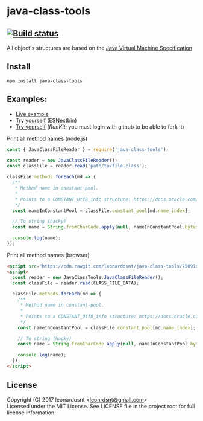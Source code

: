 # java-class-tools

[![Build status](https://ci.appveyor.com/api/projects/status/dwfu9sq51uhofyyv?svg=true)](https://ci.appveyor.com/project/leonardosnt/java-class-tools)
---
All object's structures are based on the [Java Virtual Machine Specification](https://docs.oracle.com/javase/specs/jvms/se8/html/jvms-4.html)

## Install
```
npm install java-class-tools
```

## Examples:
- [Live example](https://rawgit.com/leonardosnt/java-class-tools/master/examples/browser.html)  
- [Try yourself](https://esnextb.in/?gist=3ad904c5497aad3d27c333c897374d54&execute=true) (ESNextbin)  
- [Try yourself](https://runkit.com/leonardosnt/java-class-tools-example)  (_RunKit:_ you must login with github to be able to fork it)

Print all method names (node.js)
```javascript
const { JavaClassFileReader } = require('java-class-tools');

const reader = new JavaClassFileReader();
const classFile = reader.read('path/to/file.class');

classFile.methods.forEach(md => {
  /**
   * Method name in constant-pool.
   * 
   * Points to a CONSTANT_Utf8_info structure: https://docs.oracle.com/javase/specs/jvms/se8/html/jvms-4.html#jvms-4.4.7
   */
  const nameInConstantPool = classFile.constant_pool[md.name_index];

  // To string (hacky)
  const name = String.fromCharCode.apply(null, nameInConstantPool.bytes);

  console.log(name);
});
```

Print all method names (browser)
```html
<script src="https://cdn.rawgit.com/leonardosnt/java-class-tools/75091de36bb02714c276c885ff4ec1bd818ee2ea/dist/java-class-tools.min.js"></script>
<script>
  const reader = new JavaClassTools.JavaClassFileReader();
  const classFile = reader.read(CLASS_FILE_DATA);

  classFile.methods.forEach(md => {
    /**
     * Method name in constant-pool.
     * 
     * Points to a CONSTANT_Utf8_info structure: https://docs.oracle.com/javase/specs/jvms/se8/html/jvms-4.html#jvms-4.4.7
     */
    const nameInConstantPool = classFile.constant_pool[md.name_index];

    // To string (hacky)
    const name = String.fromCharCode.apply(null, nameInConstantPool.bytes);

    console.log(name);
  });
</script>
```

## License
Copyright (C) 2017 leonardosnt <<leonrdsnt@gmail.com>>  
Licensed under the MIT License. See LICENSE file in the project root for full license information.

